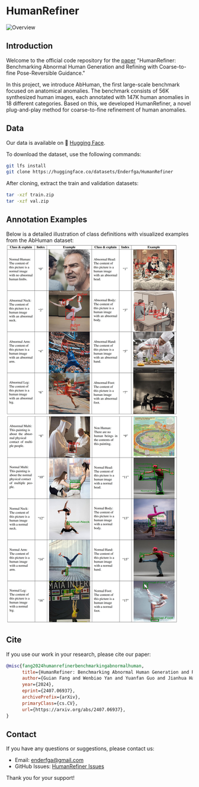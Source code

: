 # HumanRefiner

![Overview](./framework.jpg)

## Introduction

Welcome to the official code repository for the [paper](https://arxiv.org/abs/2407.06937) "HumanRefiner: Benchmarking Abnormal Human Generation and Refining with Coarse-to-fine Pose-Reversible Guidance."

In this project, we introduce AbHuman, the first large-scale benchmark focused on anatomical anomalies. The benchmark consists of 56K synthesized human images, each annotated with 147K human anomalies in 18 different categories. Based on this, we developed HumanRefiner, a novel plug-and-play method for coarse-to-fine refinement of human anomalies.

## Data

Our data is available on 🤗 [Hugging Face](https://huggingface.co/datasets/Enderfga/HumanRefiner).

To download the dataset, use the following commands:

```bash
git lfs install
git clone https://huggingface.co/datasets/Enderfga/HumanRefiner
```

After cloning, extract the train and validation datasets:

```bash
tar -xzf train.zip
tar -xzf val.zip
```
## Annotation Examples
Below is a detailed illustration of class definitions with visualized examples from the AbHuman dataset:
![](./example.jpg)

## Cite

If you use our work in your research, please cite our paper:

```bibtex
@misc{fang2024humanrefinerbenchmarkingabnormalhuman,
      title={HumanRefiner: Benchmarking Abnormal Human Generation and Refining with Coarse-to-fine Pose-Reversible Guidance}, 
      author={Guian Fang and Wenbiao Yan and Yuanfan Guo and Jianhua Han and Zutao Jiang and Hang Xu and Shengcai Liao and Xiaodan Liang},
      year={2024},
      eprint={2407.06937},
      archivePrefix={arXiv},
      primaryClass={cs.CV},
      url={https://arxiv.org/abs/2407.06937}, 
}
```

## Contact

If you have any questions or suggestions, please contact us:

- Email: enderfga@gmail.com
- GitHub Issues: [HumanRefiner Issues](https://github.com/Enderfga/HumanRefiner/issues)

Thank you for your support!

